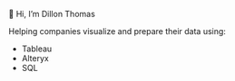 👋 Hi, I’m Dillon Thomas

 Helping companies visualize and prepare their data using:
  - Tableau
  - Alteryx
  - SQL

<!---
d-h-thomas/d-h-thomas is a ✨ special ✨ repository because its `README.md` (this file) appears on your GitHub profile.
You can click the Preview link to take a look at your changes.
--->
